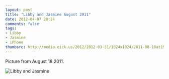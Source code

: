```yaml
---
layout: post
title: "Libby and Jasmine August 2011"
date: 2012-04-07 20:24
comments: false
tags: 
- Libby
- Jasmine
- iPhone
thumbsrc: http://media.eick.us/2012/2012-03-31/1024x1024/2011-08-18at19.22.51.jpg
---
```

Picture from August 18 2011.



![Libby and Jasmine](http://media.eick.us/media/photographs/2012/2012-03-31/2011-08-18at19.22.51.jpg)
